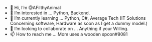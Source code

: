- 👋 Hi, I’m @AFilthyAnimal
- 👀 I’m interested in ... Python, Backend.
- 🌱 I’m currently learning ... Python, C#, Average Tech (IT Solutions Concerning software, Hardware as soon as I get a dummy model.)
- 💞️ I’m looking to collaborate on ... Anything if your Willing.
- 📫 How to reach me ... Mom uses a wooden spoon#8081

<!---
AFilthyAnimal/AFilthyAnimal is a ✨ special ✨ repository because its `README.md` (this file) appears on your GitHub profile.
You can click the Preview link to take a look at your changes.
--->
